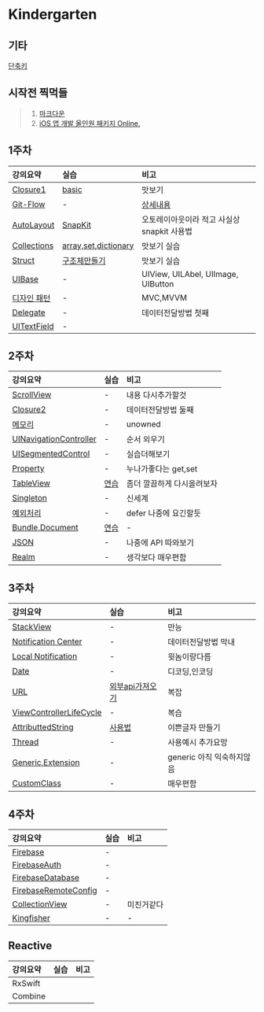 # Kindergarten

##  기타
[단축키](https://github.com/kinest1997/Kindergarten/blob/main/Else/%EB%8B%A8%EC%B6%95%ED%82%A4%EC%99%80%20%EA%BF%80%ED%8C%81%20.md#%EC%A3%BC%EC%9A%94-%EB%8B%A8%EC%B6%95%ED%82%A4)

## 시작전 찍먹들
> 1. [마크다운](https://github.com/kinest1997/Kindergarten/blob/main/0.%20Precede/Markdown.md)  
> 2. [iOS 앱 개발 올인원 패키지 Online.](https://github.com/kinest1997/Kindergarten/blob/main/0.%20Precede/Swift%20Basic.md)

## 1주차 

| 강의요약 | 실습 | 비고 | 
| :--- | :---| :--- |
| [Closure1](https://github.com/kinest1997/Kindergarten/blob/main/1.%20First%20week/Closure.md#closure) | [basic](https://github.com/kinest1997/Kindergarten/blob/main/1.%20First%20week/Closure.md#4-%EA%B8%B0%ED%83%80-%EC%97%B0%EC%8A%B5) | 맛보기 |
| [Git-Flow](https://github.com/kinest1997/Kindergarten/blob/main/1.%20First%20week/Git-Flow.md#git-flow) | - | [상세내용](https://techblog.woowahan.com/2553/) |
| [AutoLayout](https://github.com/kinest1997/Kindergarten/blob/main/1.%20First%20week/AutoLayOut.md#autolayout) | [SnapKit](https://github.com/kinest1997/Kindergarten/blob/main/1.%20First%20week/AutoLayOut.md#%EC%82%AC%EC%9A%A9%EB%B2%95)	| 오토레이아웃이라 적고 사실상 snapkit 사용법|
| [Collections](https://github.com/kinest1997/Kindergarten/blob/main/0.%20Precede/Swift%20Basic.md#10-array) | [array,set,dictionary](https://github.com/kinest1997/Kindergarten/blob/main/1.%20First%20week/collections.swift) | 맛보기 실습 | 
| [Struct](https://github.com/kinest1997/Kindergarten/blob/main/0.%20Precede/Swift%20Basic.md#14-struct) | [구조체만들기](https://github.com/kinest1997/Kindergarten/blob/main/1.%20First%20week/struct.swift) | 맛보기 실습 | 
| [UIBase](https://github.com/kinest1997/Kindergarten/blob/main/1.%20First%20week/UIBase.md#uibase) | - | UIView, UILAbel, UIImage, UIButton | 
| [디자인 패턴](https://github.com/kinest1997/Kindergarten/blob/main/1.%20First%20week/%EB%94%94%EC%9E%90%EC%9D%B8%20%ED%8C%A8%ED%84%B4.md#%EB%94%94%EC%9E%90%EC%9D%B8-%ED%8C%A8%ED%84%B4) | - | MVC,MVVM |
| [Delegate](https://github.com/kinest1997/Kindergarten/blob/main/1.%20First%20week/Delegate.md#delegate) | - | 데이터전달방법 첫째 |
| [UITextField]() | - | |

## 2주차

| 강의요약 | 실습 | 비고 | 
| :--- | :---| :--- |
| [ScrollView](https://github.com/kinest1997/Kindergarten/blob/main/2.%20Second%20week/ScrollView.md#scrollview) | - | 내용 다시추가할것 |
| [Closure2](https://github.com/kinest1997/Kindergarten/blob/main/2.%20Second%20week/Closure2.md#closure2) | - | 데이터전달방법 둘째 |
| [메모리](https://github.com/kinest1997/Kindergarten/blob/main/2.%20Second%20week/%EB%A9%94%EB%AA%A8%EB%A6%AC.md#%EB%A9%94%EB%AA%A8%EB%A6%AC) | - | unowned |
| [UINavigationController](https://github.com/kinest1997/Kindergarten/blob/main/2.%20Second%20week/UINavigationController.md#uinavigationcontroller) | - | 순서 외우기 |
| [UISegmentedControl](https://github.com/kinest1997/Kindergarten/blob/main/2.%20Second%20week/UISegmentedControl.md#uisegmentedcontrolmd) | - | 실습더해보기 |
| [Property](https://github.com/kinest1997/Kindergarten/blob/main/2.%20Second%20week/Property.md#property) | - | 누나가좋다는 get,set |
| [TableView](https://github.com/kinest1997/Kindergarten/blob/main/2.%20Second%20week/TableView.md#tableview) | [연습](https://github.com/kinest1997/Kindergarten/blob/main/2.%20Second%20week/TableView.md#%EC%97%B0%EC%8A%B5) | 좀더 깔끔하게 다시올려보자 |
| [Singleton](https://github.com/kinest1997/Kindergarten/blob/main/2.%20Second%20week/Singleton.md#singleton) | - | 신세계 |
| [예외처리](https://github.com/kinest1997/Kindergarten/blob/main/2.%20Second%20week/Throw.md#%EC%98%88%EC%99%B8%EC%B2%98%EB%A6%AC) | - | defer 나중에 요긴할듯 |
| [Bundle,Document](https://github.com/kinest1997/Kindergarten/blob/main/2.%20Second%20week/BundleAndDocuments.md#bundle) | [연습](https://github.com/kinest1997/Kindergarten/blob/main/2.%20Second%20week/BundleAndDocuments.md#%EB%B2%88%EB%93%A4%EC%9D%98-plist-%EB%A5%BC-document-%ED%8F%B4%EB%8D%94%EB%A1%9C-%EB%B3%B5%EC%82%AC%ED%95%98%EA%B8%B0) | - |
| [JSON](https://github.com/kinest1997/Kindergarten/blob/main/2.%20Second%20week/JSON.md#jsonxml) | - | 나중에 API 따와보기 |
| [Realm](https://github.com/kinest1997/Kindergarten/blob/main/2.%20Second%20week/Realm.md#realm) | - | 생각보다 매우편함 | 

## 3주차

| 강의요약 | 실습 | 비고 | 
| :--- | :---| :--- |
| [StackView](https://github.com/kinest1997/Kindergarten/blob/main/3.%20Third%20week/UIStackView.md#stackview) | - | 만능 |
| [Notification Center](https://github.com/kinest1997/Kindergarten/blob/main/3.%20Third%20week/Notification%20Center.md#notification-center) | - | 데이터전달방법 막내 |
| [Local Notification](https://github.com/kinest1997/Kindergarten/blob/main/3.%20Third%20week/Local%20Notification.md#local-notification) | - | 윗놈이랑다름 |
| [Date](https://github.com/kinest1997/Kindergarten/blob/main/3.%20Third%20week/Date.md#date) | - | 디코딩,인코딩 |
| [URL](https://github.com/kinest1997/Kindergarten/blob/main/3.%20Third%20week/URL.md#url) | [외부api가져오기](https://github.com/kinest1997/Kindergarten/blob/main/3.%20Third%20week/URL.md#%EC%99%B8%EB%B6%80-api-%EC%82%AC%EC%9A%A9%EB%B0%A9%EB%B2%95) | 복잡 | 
| [ViewControllerLifeCycle](https://github.com/kinest1997/Kindergarten/blob/main/3.%20Third%20week/ViewLifeCycle.md#viewcontroller-life-cycle) | - | 복습 |
| [AttributtedString](https://github.com/kinest1997/Kindergarten/blob/main/3.%20Third%20week/AttributedString.md#attributtedstring) | [사용법](https://github.com/kinest1997/Kindergarten/blob/main/3.%20Third%20week/AttributedString.md#%EC%82%AC%EC%9A%A9%EB%B0%A9%EB%B2%95) | 이쁜글자 만들기 |
| [Thread](https://github.com/kinest1997/Kindergarten/blob/main/3.%20Third%20week/Thread.md#thread) | - | 사용예시 추가요망 |
| [Generic,Extension](https://github.com/kinest1997/Kindergarten/blob/main/3.%20Third%20week/Generic%2Cextension.md#generic) | - | generic 아직 익숙하지않음 |
| [CustomClass](https://github.com/kinest1997/Kindergarten/blob/main/3.%20Third%20week/CustomClass.md#customclass) | - | 매우편함 |


## 4주차

| 강의요약 | 실습 | 비고 |
| :--- | :---| :--- |
| [Firebase](https://github.com/kinest1997/Kindergarten/blob/main/4.%20Fourth%20week/Firebase/FirebaseBasic.md#firebase) | - |
| [FirebaseAuth](https://github.com/kinest1997/Kindergarten/blob/main/4.%20Fourth%20week/Firebase/Auth.md#oauth-%EB%9E%80) | - |
| [FirebaseDatabase](https://github.com/kinest1997/Kindergarten/blob/main/4.%20Fourth%20week/Firebase/DataBase.md#firebase-realtime-database) | - |
| [FirebaseRemoteConfig](https://github.com/kinest1997/Kindergarten/blob/main/4.%20Fourth%20week/Firebase/RemoteConfig.md#remote-config) | - |
| [CollectionView](https://github.com/kinest1997/Kindergarten/blob/main/4.%20Fourth%20week/CollectionView.md#collectionview) | - | 미친거같다 |
|[Kingfisher](https://github.com/kinest1997/Kindergarten/blob/main/4.%20Fourth%20week/Kingfisher.md#kingfisher) | - | - |


## Reactive

| 강의요약 | 실습 | 비고 |
| :--- | :---| :--- |
| RxSwift| 
| Combine |
